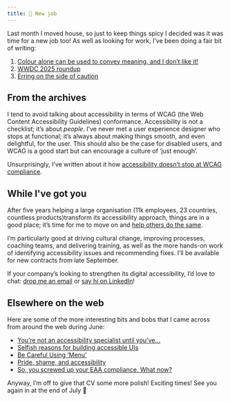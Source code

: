 ```yaml
---
title: 🔎 New job
---
```


Last month I moved house, so just to keep things spicy I decided was it was time for a new job too! As well as looking for work, I’ve been doing a fair bit of writing:

1. [Colour alone can be used to convey meaning, and I don’t like it!](https://www.tempertemper.net/blog/colour-alone-can-be-used-to-convey-meaning-and-i-dont-like-it)
2. [WWDC 2025 roundup](https://www.tempertemper.net/blog/wwdc-2025-roundup)
3. [Erring on the side of caution](https://www.tempertemper.net/blog/erring-on-the-side-of-caution)


## From the archives

I tend to avoid talking about accessibility in terms of WCAG (the Web Content Accessibility Guidelines) conformance. Accessibility is not a checklist; it’s about *people*. I’ve never met a user experience designer who stops at functional; it’s always about making things smooth, and even delightful, for the user. This should also be the case for disabled users, and WCAG is a good start but can encourage a culture of ‘just enough’.

Unsurprisingly, I’ve written about it how [accessibility doesn’t stop at WCAG compliance](https://www.tempertemper.net/blog/accessibility-doesnt-stop-at-wcag-compliance).


## While I've got you

After five years helping a large organisation (11k employees, 23 countries, countless products)transform its accessibility approach, things are in a good place; it’s time for me to move on and [help others do the same](https://www.tempertemper.net/services/consultancy).

I’m particularly good at driving cultural change, improving processes, coaching teams, and delivering training, as well as the more hands-on work of identifying accessibility issues and recommending fixes. I’ll be available for new contracts from late September.

If your company’s looking to strengthen its digital accessibility, I’d love to chat: [drop me an email](mailto:hello@tempertemper.net) or [say hi on LinkedIn](https://www.linkedin.com/in/tempertemper/)!


## Elsewhere on the web

Here are some of the more interesting bits and bobs that I came across from around the web during June:

- [You’re not an accessibility specialist until you’ve…](https://cerovac.com/a11y/2025/06/youre-not-an-accessibility-specialist-until-youve/)
- [Selfish reasons for building accessible UIs](https://nolanlawson.com/2025/06/16/selfish-reasons-for-building-accessible-uis/)
- [Be Careful Using ‘Menu’](https://adrianroselli.com/2023/05/be-careful-using-menu.html)
- [Pride, shame, and accessibility](https://heydonworks.com/article/pride-shame-and-accessibility/)
- [So, you screwed up your EAA compliance. What now?](https://yatil.net/blog/so-you-screwed-up-your-eaa-compliance-what-now)

Anyway, I’m off to give that CV some more polish! Exciting times! See you again in at the end of July 🚀

